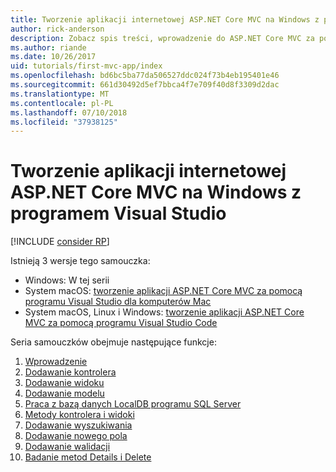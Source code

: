 ```yaml
---
title: Tworzenie aplikacji internetowej ASP.NET Core MVC na Windows z programem Visual Studio
author: rick-anderson
description: Zobacz spis treści, wprowadzenie do ASP.NET Core MVC za pomocą programu Visual Studio na Windows.
ms.author: riande
ms.date: 10/26/2017
uid: tutorials/first-mvc-app/index
ms.openlocfilehash: bd6bc5ba77da506527ddc024f73b4eb195401e46
ms.sourcegitcommit: 661d30492d5ef7bbca4f7e709f40d8f3309d2dac
ms.translationtype: MT
ms.contentlocale: pl-PL
ms.lasthandoff: 07/10/2018
ms.locfileid: "37938125"
---
```

# <a name="create-a-web-app-with-aspnet-core-mvc-on-windows-with-visual-studio"></a>Tworzenie aplikacji internetowej ASP.NET Core MVC na Windows z programem Visual Studio

[!INCLUDE [consider RP](~/includes/razor.md)]

Istnieją 3 wersje tego samouczka:

* Windows: W tej serii
* System macOS: [tworzenie aplikacji ASP.NET Core MVC za pomocą programu Visual Studio dla komputerów Mac](xref:tutorials/first-mvc-app-mac/start-mvc)
* System macOS, Linux i Windows: [tworzenie aplikacji ASP.NET Core MVC za pomocą programu Visual Studio Code](xref:tutorials/first-mvc-app-xplat/start-mvc)

Seria samouczków obejmuje następujące funkcje:

1. [Wprowadzenie](start-mvc.md)
1. [Dodawanie kontrolera](adding-controller.md)
1. [Dodawanie widoku](adding-view.md)
1. [Dodawanie modelu](adding-model.md)
1. [Praca z bazą danych LocalDB programu SQL Server](working-with-sql.md)
1. [Metody kontrolera i widoki](controller-methods-views.md)
1. [Dodawanie wyszukiwania](search.md)
1. [Dodawanie nowego pola](new-field.md)
1. [Dodawanie walidacji](validation.md)
1. [Badanie metod Details i Delete](details.md)
